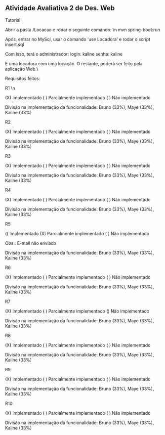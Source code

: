 ## Atividade Avaliativa 2 de Des. Web

Tutorial

Abrir a pasta /Locacao e rodar o seguinte comando: \n
 mvn spring-boot:run

Após, entrar no MySql, usar o comando 'use Locadora'
e rodar o script insert.sql

Com isso, terá o administrador:
login: kaline
senha: kaline

E uma locadora com uma locação. O restante, poderá ser feito pela aplicação Web.\

Requisitos feitos: 


R1 \n

(X) Implementado ( ) Parcialmente implementado ( ) Não implementado

Divisão na implementação da funcionalidade: Bruno (33%), Maye (33%), Kaline (33%)

R2

(X) Implementado ( ) Parcialmente implementado ( ) Não implementado

Divisão na implementação da funcionalidade: Bruno (33%), Maye (33%), Kaline (33%)

R3

(X) Implementado ( ) Parcialmente implementado ( ) Não implementado

Divisão na implementação da funcionalidade: Bruno (33%), Maye (33%), Kaline (33%)

R4

(X) Implementado ( ) Parcialmente implementado ( ) Não implementado

Divisão na implementação da funcionalidade: Bruno (33%), Maye (33%), Kaline (33%)

R5

() Implementado (X) Parcialmente implementado ( ) Não implementado

Obs.: E-mail não enviado

Divisão na implementação da funcionalidade: Bruno (33%), Maye (33%), Kaline (33%)

R6

(X) Implementado ( ) Parcialmente implementado ( ) Não implementado

Divisão na implementação da funcionalidade: Bruno (33%), Maye (33%), Kaline (33%)

R7

(X) Implementado ( ) Parcialmente implementado () Não implementado

Divisão na implementação da funcionalidade: Bruno (33%), Maye (33%), Kaline (33%)

R8

(X) Implementado ( ) Parcialmente implementado ( ) Não implementado

Divisão na implementação da funcionalidade: Bruno (33%), Maye (33%), Kaline (33%)

R9

(X) Implementado ( ) Parcialmente implementado ( ) Não implementado

Divisão na implementação da funcionalidade: Bruno (33%), Maye (33%), Kaline (33%)

R10

(X) Implementado ( ) Parcialmente implementado ( ) Não implementado

Divisão na implementação da funcionalidade: Bruno (33%), Maye (33%), Kaline (33%)
